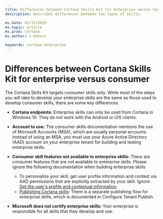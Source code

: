 ```yaml
---
title: Differences between Cortana Skills Kit for Enterprise versus Consumer
description: Describes differences between two types of skills

ms.date: 03/13/2019
ms.topic: article
ms.prod: cortana
ms.author: v-daturc

keywords: cortana enterprise
---  
```


# Differences between Cortana Skills Kit for enterprise versus consumer

The Cortana Skills Kit targets consumer skills only. While most of the steps you will take to develop your enterprise skills are the same as those used to develop consumer skills, there are some key differences.

- **Cortana endpoints:** Enterprise skills can only be used from Cortana in Windows 10. They do not work with the Android or iOS clients.

- **Account to use:** The consumer skills documentation mentions the use of Microsoft Accounts (MSA), which are usually personal accounts. Instead of using an MSA, you must use your Azure Active Directory (AAD) account on your enterprise tenant for building and testing enterprise skills.

- **Consumer skill features not available to enterprise skills:** There are consumer features that are not available to enterprise skills. Please ignore the following documentation when building enterprise skills:
    - To personalize your skill, get user profile information and context via AAD permissions that are explicitly extracted by your skill. Ignore [Get the user's profile and contextual information](https://docs.microsoft.com/en-us/cortana/skills/get-user-profile-context).<!-- Reference in enterprise docs? -->
    - [Publishing Cortana skills](https://docs.microsoft.com/en-us/cortana/skills/publish-skill): There is a separate publishing flow for enterprise skills, which is documented in Configure Tenant Publish. <!-- add link file when created -->
- **Microsoft does not certify enterprise skills:** Your enterprise is responsible for all skills that they develop and use.
